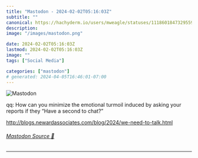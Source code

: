 ```yaml
---
title: "Mastodon - 2024-02-02T05:16:03Z"
subtitle: ""
canonical: https://hachyderm.io/users/mweagle/statuses/111860184732955997
description:
image: "/images/mastodon.png"

date: 2024-02-02T05:16:03Z
lastmod: 2024-02-02T05:16:03Z
image: ""
tags: ["Social Media"]

categories: ["mastodon"]
# generated: 2024-04-05T16:46:01-07:00
---
```

![Mastodon](/images/mastodon.png)

<p>qq: How can you minimize the emotional turmoil induced by asking your reports if they “Have a second to chat?”</p><p><a href="http://blogs.newardassociates.com/blog/2024/we-need-to-talk.html" target="_blank" rel="nofollow noopener noreferrer" translate="no"><span class="invisible">http://</span><span class="ellipsis">blogs.newardassociates.com/blo</span><span class="invisible">g/2024/we-need-to-talk.html</span></a></p>


###### [Mastodon Source 🐘](https://hachyderm.io/@mweagle/111860184732955997)

___
